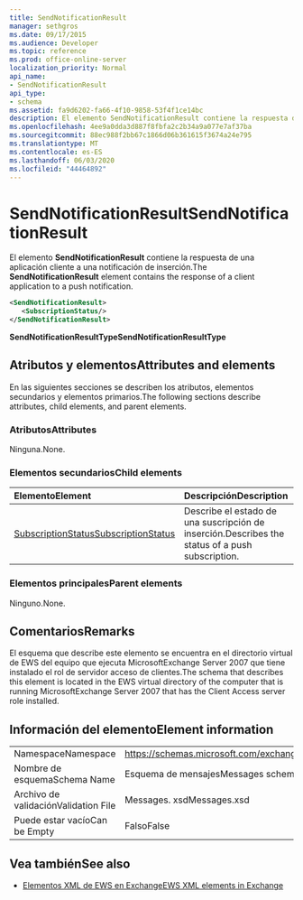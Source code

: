 ```yaml
---
title: SendNotificationResult
manager: sethgros
ms.date: 09/17/2015
ms.audience: Developer
ms.topic: reference
ms.prod: office-online-server
localization_priority: Normal
api_name:
- SendNotificationResult
api_type:
- schema
ms.assetid: fa9d6202-fa66-4f10-9858-53f4f1ce14bc
description: El elemento SendNotificationResult contiene la respuesta de una aplicación cliente a una notificación de inserción.
ms.openlocfilehash: 4ee9a0dda3d887f8fbfa2c2b34a9a077e7af37ba
ms.sourcegitcommit: 88ec988f2bb67c1866d06b361615f3674a24e795
ms.translationtype: MT
ms.contentlocale: es-ES
ms.lasthandoff: 06/03/2020
ms.locfileid: "44464892"
---
```

# <a name="sendnotificationresult"></a><span data-ttu-id="414e8-103">SendNotificationResult</span><span class="sxs-lookup"><span data-stu-id="414e8-103">SendNotificationResult</span></span>

<span data-ttu-id="414e8-104">El elemento **SendNotificationResult** contiene la respuesta de una aplicación cliente a una notificación de inserción.</span><span class="sxs-lookup"><span data-stu-id="414e8-104">The **SendNotificationResult** element contains the response of a client application to a push notification.</span></span> 
  
```xml
<SendNotificationResult>
   <SubscriptionStatus/>
</SendNotificationResult>
```

 <span data-ttu-id="414e8-105">**SendNotificationResultType**</span><span class="sxs-lookup"><span data-stu-id="414e8-105">**SendNotificationResultType**</span></span>
## <a name="attributes-and-elements"></a><span data-ttu-id="414e8-106">Atributos y elementos</span><span class="sxs-lookup"><span data-stu-id="414e8-106">Attributes and elements</span></span>

<span data-ttu-id="414e8-107">En las siguientes secciones se describen los atributos, elementos secundarios y elementos primarios.</span><span class="sxs-lookup"><span data-stu-id="414e8-107">The following sections describe attributes, child elements, and parent elements.</span></span>
  
### <a name="attributes"></a><span data-ttu-id="414e8-108">Atributos</span><span class="sxs-lookup"><span data-stu-id="414e8-108">Attributes</span></span>

<span data-ttu-id="414e8-109">Ninguna.</span><span class="sxs-lookup"><span data-stu-id="414e8-109">None.</span></span>
  
### <a name="child-elements"></a><span data-ttu-id="414e8-110">Elementos secundarios</span><span class="sxs-lookup"><span data-stu-id="414e8-110">Child elements</span></span>

|<span data-ttu-id="414e8-111">**Elemento**</span><span class="sxs-lookup"><span data-stu-id="414e8-111">**Element**</span></span>|<span data-ttu-id="414e8-112">**Descripción**</span><span class="sxs-lookup"><span data-stu-id="414e8-112">**Description**</span></span>|
|:-----|:-----|
|[<span data-ttu-id="414e8-113">SubscriptionStatus</span><span class="sxs-lookup"><span data-stu-id="414e8-113">SubscriptionStatus</span></span>](subscriptionstatus.md) <br/> |<span data-ttu-id="414e8-114">Describe el estado de una suscripción de inserción.</span><span class="sxs-lookup"><span data-stu-id="414e8-114">Describes the status of a push subscription.</span></span>  <br/> |
   
### <a name="parent-elements"></a><span data-ttu-id="414e8-115">Elementos principales</span><span class="sxs-lookup"><span data-stu-id="414e8-115">Parent elements</span></span>

<span data-ttu-id="414e8-116">Ninguno.</span><span class="sxs-lookup"><span data-stu-id="414e8-116">None.</span></span>
  
## <a name="remarks"></a><span data-ttu-id="414e8-117">Comentarios</span><span class="sxs-lookup"><span data-stu-id="414e8-117">Remarks</span></span>

<span data-ttu-id="414e8-118">El esquema que describe este elemento se encuentra en el directorio virtual de EWS del equipo que ejecuta MicrosoftExchange Server 2007 que tiene instalado el rol de servidor acceso de clientes.</span><span class="sxs-lookup"><span data-stu-id="414e8-118">The schema that describes this element is located in the EWS virtual directory of the computer that is running MicrosoftExchange Server 2007 that has the Client Access server role installed.</span></span>
  
## <a name="element-information"></a><span data-ttu-id="414e8-119">Información del elemento</span><span class="sxs-lookup"><span data-stu-id="414e8-119">Element information</span></span>

|||
|:-----|:-----|
|<span data-ttu-id="414e8-120">Namespace</span><span class="sxs-lookup"><span data-stu-id="414e8-120">Namespace</span></span>  <br/> |https://schemas.microsoft.com/exchange/services/2006/messages  <br/> |
|<span data-ttu-id="414e8-121">Nombre de esquema</span><span class="sxs-lookup"><span data-stu-id="414e8-121">Schema Name</span></span>  <br/> |<span data-ttu-id="414e8-122">Esquema de mensajes</span><span class="sxs-lookup"><span data-stu-id="414e8-122">Messages schema</span></span>  <br/> |
|<span data-ttu-id="414e8-123">Archivo de validación</span><span class="sxs-lookup"><span data-stu-id="414e8-123">Validation File</span></span>  <br/> |<span data-ttu-id="414e8-124">Messages. xsd</span><span class="sxs-lookup"><span data-stu-id="414e8-124">Messages.xsd</span></span>  <br/> |
|<span data-ttu-id="414e8-125">Puede estar vacío</span><span class="sxs-lookup"><span data-stu-id="414e8-125">Can be Empty</span></span>  <br/> |<span data-ttu-id="414e8-126">Falso</span><span class="sxs-lookup"><span data-stu-id="414e8-126">False</span></span>  <br/> |
   
## <a name="see-also"></a><span data-ttu-id="414e8-127">Vea también</span><span class="sxs-lookup"><span data-stu-id="414e8-127">See also</span></span>



- [<span data-ttu-id="414e8-128">Elementos XML de EWS en Exchange</span><span class="sxs-lookup"><span data-stu-id="414e8-128">EWS XML elements in Exchange</span></span>](ews-xml-elements-in-exchange.md)

